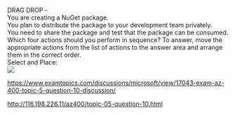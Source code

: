 DRAG DROP -<br/>You are creating a NuGet package.<br/>You plan to distribute the package to your development team privately.<br/>You need to share the package and test that the package can be consumed.<br/>Which four actions should you perform in sequence? To answer, move the appropriate actions from the list of actions to the answer area and arrange them in the correct order.<br/>Select and Place:<br/><img src="https://www.examtopics.com/assets/media/exam-media/04257/0023500001.png" class="in-exam-image"/><br/><p><a href="https://www.examtopics.com/discussions/microsoft/view/17043-exam-az-400-topic-5-question-10-discussion/">https://www.examtopics.com/discussions/microsoft/view/17043-exam-az-400-topic-5-question-10-discussion/</a></p><p><a href="http://116.198.226.11/az400/topic-05-question-10.html">http://116.198.226.11/az400/topic-05-question-10.html</a></p><script src="https://giscus.app/client.js"                    data-repo="azsamples/az204"                    data-repo-id="R_kgDOMRXzDQ"                    data-category="General"                    data-category-id="DIC_kwDOMRXzDc4Cgi27"                    data-mapping="pathname"                    data-strict="0"                    data-reactions-enabled="0"                    data-emit-metadata="0"                    data-input-position="bottom"                    data-theme="preferred_color_scheme"                    data-lang="en"                    crossorigin="anonymous"                    async>                    </script>
